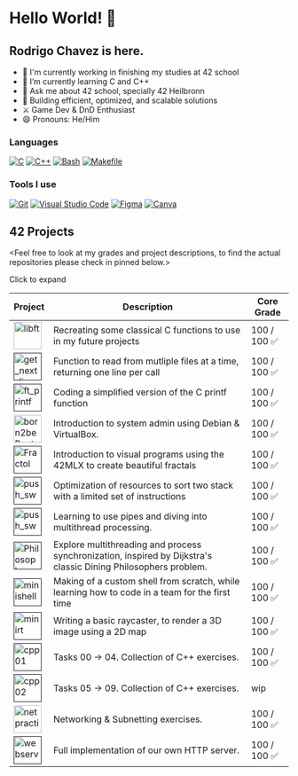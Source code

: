 # Hello World! 👋
##  Rodrigo Chavez is here.

- 🔭 I'm currently working in finishing my studies at 42 school
- 🌱 I’m currently learning C and C++
- 💬 Ask me about 42 school, specially 42 Heilbronn
- 🔧 Building efficient, optimized, and scalable solutions
- ⚔ Game Dev & DnD Enthusiast
- 😄 Pronouns: He/Him

###  Languages

[![C](https://img.shields.io/badge/C-00599C?logo=c&logoColor=white)](#)
[![C++](https://img.shields.io/badge/-C++-blue?logo=cplusplus)](#)
[![Bash](https://img.shields.io/badge/Bash-4EAA25?logo=gnubash&logoColor=fff)](#)
[![Makefile](https://img.shields.io/badge/-Makefile-722F37?logo=gnu&logoColor=white)](#)

###  Tools I use

[![Git](https://img.shields.io/badge/Git-F05032?logo=git&logoColor=fff)](#)
[![Visual Studio Code](https://img.shields.io/badge/Visual%20Studio%20Code-0078d7.svg?logo=visual-studio-code&logoColor=white)](#)
[![Figma](https://img.shields.io/badge/Figma-F24E1E?logo=figma&logoColor=white)](#)
[![Canva](https://img.shields.io/badge/Canva-%2300C4CC.svg?&logo=Canva&logoColor=white)](#)

##  42 Projects

<Feel free to look at my grades and project descriptions, to find the actual repositories please check in pinned below.>
<summary>Click to expand</summary>

| Project                                                                                                                                                                             | Description                                                                                                                                                                                                           | Core Grade      |
| ----------------------------------------------------------------------------------------------------------------------------------------------------------------------------------- | --------------------------------------------------------------------------------------------------------------------------------------------------------------------------------------------------------------------- | --------------- |
| <img src="https://github.com/byaliego/42-project-badges/blob/996feb1d098aa52fc29383d2f666614f4d13fbab/badges/libftm.png" alt="libft" width="50">                                                                                     | Recreating some classical C functions to use in my future projects                                                                                                                      | 100 /<br>100 ✅ |
| <a href=""><img src="https://github.com/byaliego/42-project-badges/blob/996feb1d098aa52fc29383d2f666614f4d13fbab/badges/get_next_linem.png" alt="get_next_line" width="50"></a> | Function to read from mutliple files at a time, returning one line per call                                                                                                                  | 100 /<br>100 ✅ |
| <a href=""><img src="https://github.com/ayogun/42-project-badges/blob/main/badges/ft_printfe.png" alt="ft_printf" width="50"></a>             | Coding a simplified version of the C printf function                                                                                                                          | 100 /<br>100 ✅ |
| <img src="https://github.com/ayogun/42-project-badges/blob/main/badges/born2beroote.png" alt="born2beRoot" width="50">                                                 | Introduction to system admin using Debian & VirtualBox.                                                                                                                                                               | 100 /<br>100 ✅ |
| <a href="" target="_blank"><img src="https://github.com/ayogun/42-project-badges/blob/main/badges/fract-ole.png" alt="Fractol" width="50"></a>                                                       | Introduction to visual programs using the 42MLX to create beautiful fractals                                                                                                                       | 100 /<br>100 ✅ |
| <a href="" target="_blank"><img src="https://github.com/ayogun/42-project-badges/blob/main/badges/push_swapm.png" alt="push_swap" width="50"></a>                                                   | Optimization of resources to sort two stack with a limited set of instructions                                                                                                                           | 100 /<br>100 ✅ |
| <a href="" target="_blank"><img src="https://github.com/ayogun/42-project-badges/blob/main/badges/pipexe.png" alt="push_swap" width="50"></a>                                                   | Learning to use pipes and diving into multithread processing.                                                                                                                            | 100 /<br>100 ✅ |
| <a href="" target="_blank"><img src="https://github.com/ayogun/42-project-badges/blob/main/badges/philosopherse.png" alt="Philosophers" width="50"></a>                                                 | Explore multithreading and process synchronization, inspired by Dijkstra's classic Dining Philosophers problem.                                                                               | 100 /<br>100 ✅ |
| <a href="" target="_blank"><img src="https://github.com/ayogun/42-project-badges/blob/main/badges/minishelle.png" alt="minishell" width="50"></a>                                                   | Making of a custom shell from scratch, while learning how to code in a team for the first time                                                                                    | 100 /<br>100 ✅ |
| <a href="" target="_blank"><img src="https://github.com/ayogun/42-project-badges/blob/main/badges/cub3de.png" alt="minirt" width="50"></a>                                                            | Writing a basic raycaster, to render a 3D image using a 2D map                                                                                                                                 | 100 /<br>100 ✅ |
| <a href="" target="_blank"><img src="https://github.com/ayogun/42-project-badges/blob/main/badges/cppe.png" alt="cpp01" width="50"></a>                                                                | Tasks 00 -> 04. Collection of C++ exercises.                                                                                                                                                                          | 100 /<br>100 ✅ |
| <a href="" target="_blank"><img src="https://github.com/ayogun/42-project-badges/blob/main/badges/cppe.png" alt="cpp02" width="50"></a>                                                                | Tasks 05 -> 09. Collection of C++ exercises.                                                                                                                                                                          | wip             |                                                                                                                                                                         | wip             | wip            |
| <img src="https://github.com/ayogun/42-project-badges/blob/main/badges/netpracticem.png" alt="netpractice" width="50">                                                                                       | Networking & Subnetting exercises.                                                                                                                                                                                    | 100 /<br>100 ✅ |
| <a href=""><img src="https://github.com/ayogun/42-project-badges/blob/main/badges/webservm.png" alt="webserv" width="50"></a>                                                                                           | Full implementation of our own HTTP server.                                                                                                                                                                           |  100 /<br>100 ✅ |

<!--
**rodalcham/rodalcham** is a ✨ _special_ ✨ repository because its `README.md` (this file) appears on your GitHub profile.

Here are some ideas to get you started:

- 🤔 I’m looking for help with ...
- 👯 I’m looking to collaborate on ...
- 📫 How to reach me: ...
- ⚡ Fun fact: ...
-->
